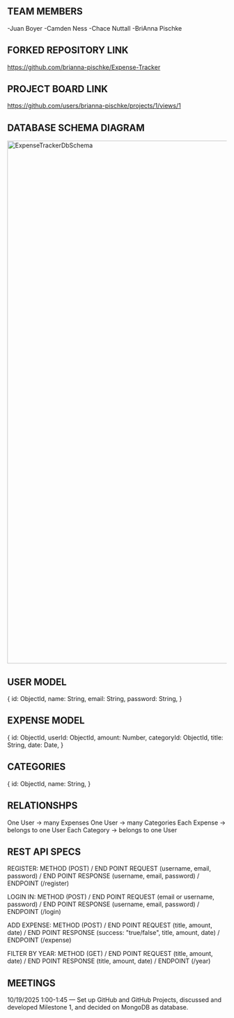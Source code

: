 ## TEAM MEMBERS
-Juan Boyer
-Camden Ness
-Chace Nuttall
-BriAnna Pischke

## FORKED REPOSITORY LINK
https://github.com/brianna-pischke/Expense-Tracker

## PROJECT BOARD LINK
https://github.com/users/brianna-pischke/projects/1/views/1

## DATABASE SCHEMA DIAGRAM
<img width="2048" height="1198" alt="ExpenseTrackerDbSchema" src="https://github.com/user-attachments/assets/e6c9440f-8616-4211-b5ba-883c5de4d3e6" />

## USER MODEL
{
id: ObjectId,
name: String,
email: String,
password: String,
}

## EXPENSE MODEL
{
 id: ObjectId,
 userId: ObjectId,
 amount: Number,
 categoryId: ObjectId,
 title: String,
 date: Date,
 }

 ## CATEGORIES
 {
 id: ObjectId,
 name: String,
 }

 ## RELATIONSHPS
 One User → many Expenses
 One User → many Categories
 Each Expense → belongs to one User
 Each Category -> belongs to one User

 ## REST API SPECS
 REGISTER: METHOD (POST) / END POINT REQUEST (username, email, password) / END POINT RESPONSE (username, email, password) / ENDPOINT (/register)
 
 LOGIN IN: METHOD (POST) / END POINT REQUEST (email or username, password) / END POINT RESPONSE (username, email, password) / ENDPOINT (/login)
 
ADD EXPENSE: METHOD (POST) / END POINT REQUEST (title, amount, date) / END POINT RESPONSE (success: "true/false", title, amount, date) / ENDPOINT (/expense)

FILTER BY YEAR: METHOD (GET) / END POINT REQUEST (title, amount, date) / END POINT RESPONSE (title, amount, date) / ENDPOINT (/year)


## MEETINGS
10/19/2025 1:00-1:45 — Set up GitHub and GitHub Projects, discussed and developed Milestone 1, and decided on MongoDB as database.
